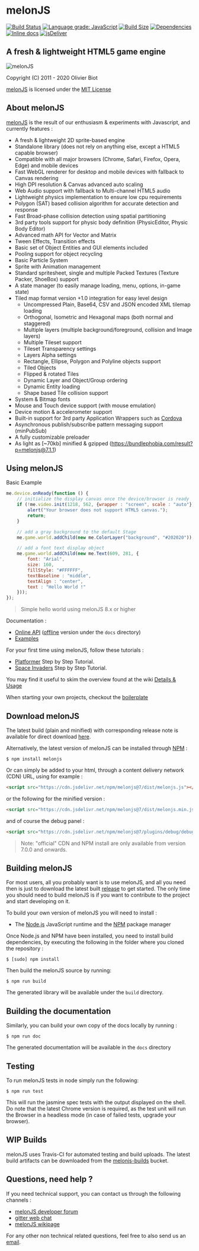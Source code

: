 melonJS
=======
[![Build Status](https://travis-ci.org/melonjs/melonJS.svg)](https://travis-ci.org/melonjs/melonJS)
[![Language grade: JavaScript](https://img.shields.io/lgtm/grade/javascript/g/melonjs/melonJS.svg?logo=lgtm&logoWidth=18)](https://lgtm.com/projects/g/melonjs/melonJS/context:javascript)
[![Build Size](https://badgen.net/bundlephobia/min/melonjs)](https://bundlephobia.com/result?p=melonjs)
[![Dependencies](https://img.shields.io/david/melonjs/melonJS.svg)](https://david-dm.org/melonjs/melonJS)
[![Inline docs](http://inch-ci.org/github/melonjs/melonJS.svg?branch=master)](http://inch-ci.org/github/melonjs/melonJS)
[![jsDeliver](https://data.jsdelivr.com/v1/package/npm/melonjs/badge)](https://www.jsdelivr.com/package/npm/melonjs)


A fresh & lightweight HTML5 game engine
-------------------------------------------------------------------------------
![melonJS](http://melonjs.org/media/alex4-github.png)

Copyright (C) 2011 - 2020 Olivier Biot

[melonJS](http://melonjs.org/) is licensed under the [MIT License](http://www.opensource.org/licenses/mit-license.php)

About melonJS
-------------------------------------------------------------------------------

[melonJS](http://melonjs.org/) is the result of our enthusiasm & experiments with Javascript,
and currently features :

- A fresh & lightweight 2D sprite-based engine
- Standalone library (does not rely on anything else, except a HTML5 capable browser)
- Compatible with all major browsers (Chrome, Safari, Firefox, Opera, Edge) and mobile devices
- Fast WebGL renderer for desktop and mobile devices with fallback to Canvas rendering
- High DPI resolution & Canvas advanced auto scaling
- Web Audio support with fallback to Multi-channel HTML5 audio
- Lightweight physics implementation to ensure low cpu requirements
- Polygon (SAT) based collision algorithm for accurate detection and response
- Fast Broad-phase collision detection using spatial partitioning
- 3rd party tools support for physic body definition (PhysicEditor, Physic Body Editor)
- Advanced math API for Vector and Matrix
- Tween Effects, Transition effects
- Basic set of Object Entities and GUI elements included
- Pooling support for object recycling
- Basic Particle System
- Sprite with Animation management
- Standard spritesheet, single and multiple Packed Textures (Texture Packer, ShoeBox) support
- A state manager (to easily manage loading, menu, options, in-game state)
- Tiled map format version +1.0 integration for easy level design
    - Uncompressed Plain, Base64, CSV and JSON encoded XML tilemap loading
    - Orthogonal, Isometric and Hexagonal maps (both normal and staggered)
    - Multiple layers (multiple background/foreground, collision and Image layers)
    - Multiple Tileset support
    - Tileset Transparency settings
    - Layers Alpha settings
    - Rectangle, Ellipse, Polygon and Polyline objects support
    - Tiled Objects
    - Flipped & rotated Tiles
    - Dynamic Layer and Object/Group ordering
    - Dynamic Entity loading
    - Shape based Tile collision support
- System & Bitmap fonts
- Mouse and Touch device support (with mouse emulation)
- Device motion & accelerometer support
- Built-in support for 3rd party Application Wrappers such as [Cordova](https://cordova.apache.org)
- Asynchronous publish/subscribe pattern messaging support (minPubSub)
- A fully customizable preloader
- As light as [~70kb] minified & gzipped (https://bundlephobia.com/result?p=melonjs@7.1.1)

Using melonJS
-------------------------------------------------------------------------------

Basic Example

```JavaScript
me.device.onReady(function () {
    // initialize the display canvas once the device/browser is ready
    if (!me.video.init(1218, 562, {wrapper : "screen", scale : "auto"})) {
        alert("Your browser does not support HTML5 canvas.");
        return;
    }

    // add a gray background to the default Stage
    me.game.world.addChild(new me.ColorLayer("background", "#202020"));

    // add a font text display object
    me.game.world.addChild(new me.Text(609, 281, {
        font: "Arial",
        size: 160,
        fillStyle: "#FFFFFF",
        textBaseline : "middle",
        textAlign : "center",
        text : "Hello World !"
    }));
});
```
> Simple hello world using melonJS 8.x or higher

Documentation :

* [Online API](http://melonjs.github.io/melonJS/docs/) ([offline](https://github.com/melonjs/melonJS/archive/gh-pages.zip) version under the `docs` directory)
* [Examples](http://melonjs.github.io/melonJS/)

For your first time using melonJS, follow these tutorials :

- [Platformer](http://melonjs.github.io/tutorial-platformer/) Step by Step Tutorial.
- [Space Invaders](http://melonjs.github.io/tutorial-space-invaders/) Step by Step Tutorial.

You may find it useful to skim the overview found at the wiki [Details & Usage](https://github.com/melonjs/melonJS/wiki#details--usage)

When starting your own projects, checkout the [boilerplate](https://github.com/melonjs/boilerplate)

Download melonJS
-------------------------------------------------------------------------------

The latest build (plain and minified) with corresponding release note is available for direct download [here](https://github.com/melonjs/melonJS/releases).

Alternatively, the latest version of melonJS can be installed through [NPM](https://www.npmjs.com/package/melonjs) :

    $ npm install melonjs

Or can simply be added to your html, through a content delivery network (CDN) URL, using for example :

```html
<script src="https://cdn.jsdelivr.net/npm/melonjs@7/dist/melonjs.js"></script>
```
or the following for the minified version :
```html
<script src="https://cdn.jsdelivr.net/npm/melonjs@7/dist/melonjs.min.js"></script>
```
and of course the debug panel :
```html
<script src="https://cdn.jsdelivr.net/npm/melonjs@7/plugins/debug/debugPanel.js"></script>
```

> Note: "official" CDN and NPM install are only available from version 7.0.0 and onwards.

Building melonJS
-------------------------------------------------------------------------------
For most users, all you probably want is to use melonJS, and all you need then is just to download the latest built [release](https://github.com/melonjs/melonJS#download-melonjs) to get started. The only time you should need to build melonJS is if you want to contribute to the project and start developing on it.

To build your own version of melonJS you will need to install :

- The [Node.js](http://nodejs.org/) JavaScript runtime and the [NPM](https://npmjs.org/) package manager

Once Node.js and NPM have been installed, you need to install build dependencies,
by executing the following in the folder where you cloned the repository :

    $ [sudo] npm install

Then build the melonJS source by running:

    $ npm run build

The generated library will be available under the `build` directory.

Building the documentation
-------------------------------------------------------------------------------
Similarly, you can build your own copy of the docs locally by running :

    $ npm run doc

The generated documentation will be available in the `docs` directory

Testing
-------------------------------------------------------------------------------

To run melonJS tests in node simply run the following:

    $ npm run test

This will run the jasmine spec tests with the output displayed on the shell. Do
note that the latest Chrome version is required, as the test unit will run the
Browser in a headless mode (in case of failed tests, upgrade your browser).

WIP Builds
-------------------------------------------------------------------------------
melonJS uses Travis-CI for automated testing and build uploads. The latest build
artifacts can be downloaded from the [melonjs-builds](https://melonjs-builds.s3.amazonaws.com/index.html?prefix=artifacts/)
bucket.

Questions, need help ?
-------------------------------------------------------------------------------
If you need technical support, you can contact us through the following channels :
* [melonJS developer forum](http://www.html5gamedevs.com/forum/32-melonjs/)
* [gitter web chat](https://gitter.im/melonjs/public)
* [melonJS wikipage](https://github.com/melonjs/melonJS/wiki)

For any other non technical related questions, feel free to also send us an [email](mailto:contact@melonjs.org).
